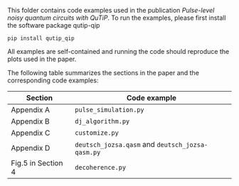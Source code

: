 This folder contains code examples used in the publication *Pulse-level noisy quantum circuits with QuTiP*. To run the examples, please first install the software package qutip-qip
```
pip install qutip_qip
```
All examples are self-contained and running the code should reproduce the plots used in the paper.

The following table summarizes the sections in the paper and the corresponding code examples:

| Section | Code example |
| ----------- | ----------- |
| Appendix A | `pulse_simulation.py` |
| Appendix B | `dj_algorithm.py` |
| Appendix C | `customize.py` |
| Appendix D | `deutsch_jozsa.qasm` and `deutsch_jozsa-qasm.py` |
| Fig.5 in Section 4 | `decoherence.py` |
